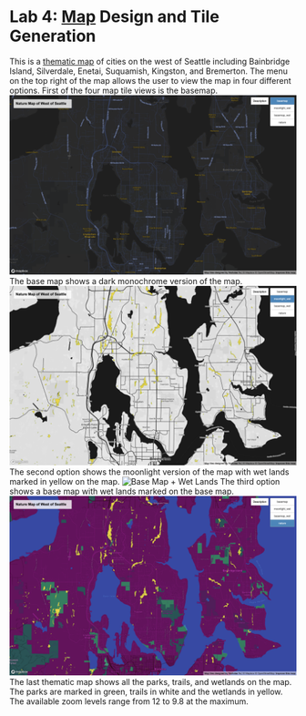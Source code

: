 # Lab 4: [Map](https://nyu16.github.io/projects/ThematicMaps/theme.html) Design and Tile Generation

This is a [thematic map](https://nyu16.github.io/projects/ThematicMaps/theme.html) of cities on the west of Seattle including Bainbridge Island, Silverdale, Enetai, Suquamish, Kingston, and Bremerton. The menu on the top right of the map allows the user to view the map in four different options. First of the four map tile views is the basemap. 
![ Base Map](img/basemap.png)
The base map shows a dark monochrome version of the map. 
![ Moonlight Map](img/moonlight.png)
The second option shows the moonlight version of the map with wet lands marked in yellow on the map. 
![ Base Map + Wet Lands](img/basemapwet.png)
The third option shows a base map with wet lands marked on the base map.
![ Nature Map](img/nature.png)
The last thematic map shows all the parks, trails, and wetlands on the map. The parks are marked in green, trails in white and the wetlands in yellow. The available zoom levels range from 12 to 9.8 at the maximum.
